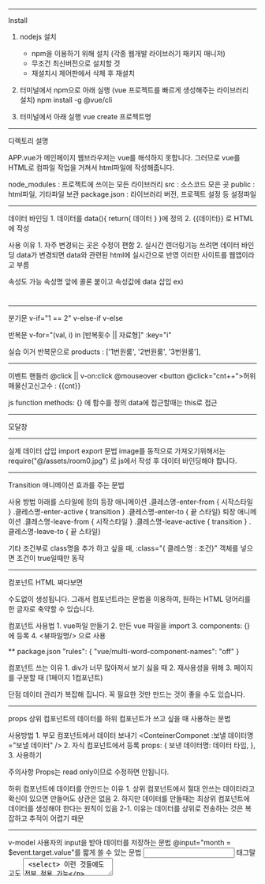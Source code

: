 -----------------------------------------------------------------------
Install

1. nodejs 설치
	- npm을 이용하기 위해 설치 (각종 웹개발 라이브러기 패키지 매니저)
	- 무조건 최신버전으로 설치할 것
	- 재설치시 제어판에서 삭제 후 재설치

2. 터미널에서 npm으로 아래 실행 (vue 프로젝트를 빠르게 생성해주는 라이브러리 설치)
	npm install -g @vue/cli

3. 터미널에서 아래 실행
	vue create 프로젝트명

-----------------------------------------------------------------------
디렉토리 설명

APP.vue가 메인페이지
웹브라우저는 vue를 해석하지 못합니다.
그러므로 vue를 HTML로 컴파일 작업을 거쳐서 html파일에 작성해줍니다.

node_modules : 프로젝트에 쓰이는 모든 라이브러리
src : 소스코드 모은 곳
public : html파일, 기타파일 보관
package.json : 라이브러리 버전, 프로젝트 설정 등 설정파일

-----------------------------------------------------------------------

데이터 바인딩
	1. 데이터를 data(){ return{ 데이터 } }에 정의
	2. {{데이터}} 로 HTML에 작성

사용 이유
	1. 자주 변경되는 곳은 수정이 편함
	2. 실시간 렌더링기능 쓰려면 데이터 바인딩
		data가 변경되면 data와 관련된 html에 실시간으로 반영
		이러한 사이트를 웹앱이라고 부름

속성도 가능
	속성명 앞에 콜론 붙이고 속성값에 data 삽입
		ex) <h1 :class="classname"></h1>

-----------------------------------------------------------------------

분기문
v-if="1 == 2"
v-else-if
v-else


반복문
	v-for="(val, i) in [반복횟수 || 자료형]" :key="i"

실습
	이거 반복문으로
	products : ['1번원룸', '2번원룸', '3번원룸'],

-----------------------------------------------------------------------

이벤트 핸들러
	@click  ||  v-on:click
	@mouseover
	<button @click="cnt++">허위매물신고</button><span>신고수 : {{cnt}}</span>

js function
	methods: {} 에 함수를 정의
	data에 접근할때는 this로 접근

-----------------------------------------------------------------------

모달창

-----------------------------------------------------------------------

실제 데이터 삽입
import export 문법
image를 동적으로 가져오기위해서는
require("@/assets/room0.jpg") 로 js에서 작성 후 데이터 바인딩해야 합니다.

-----------------------------------------------------------------------
Transition
	애니메이션 효과를 주는 문법

사용 방법
	아래를 스타일에 정의
		등장 애니메이션
			.클레스명-enter-from { 시작스타일 }
			.클레스명-enter-active { transition }
			.클레스명-enter-to { 끝 스타일}
		퇴장 애니메이션
			.클레스명-leave-from { 시작스타일 }
			.클레스명-leave-active { transition }
			.클레스명-leave-to { 끝 스타일}

기타
	조건부로 class명을 추가 하고 싶을 때,
	:class="{ 클레스명 : 조건}" 객체를 넣으면 조건이 true일때만 동작

-----------------------------------------------------------------------


컴포넌트
	HTML 짜다보면 <div> 수도없이 생성됩니다.
	그래서 컴포넌트라는 문법을 이용하여, 원하는 HTML 덩어리를 한 글자로 축약할 수 있습니다.

컴포넌트 사용법
	1. vue파일 만들기
	2. 만든 vue 파일을 import
	3. components: {} 에 등록
	4. <뷰파일명/> 으로 사용

**
package.json
	"rules": {
	"vue/multi-word-component-names": "off"
	} 

컴포넌트 쓰는 이유
	1. div가 너무 많아져서 보기 싫을 때
	2. 재사용성을 위해
	3. 페이지를 구분할 때 (1페이지 1컴포넌트)

단점
	데이터 관리가 복잡해 집니다.
	꼭 필요한 것만 만드는 것이 좋을 수도 있습니다.

-----------------------------------------------------------------------

props
	상위 컴포넌트의 데이터를 하위 컴포넌트가 쓰고 싶을 때 사용하는 문법

사용방법
	1. 부모 컴포넌트에서 데이터 보내기
		<ConteinerComponet :보낼 데이터명="보낼 데이터" />
	2. 자식 컴포넌트에서 등록
		props: {
			보낸 데이터명: 데이터 타입,
		},
	3. 사용하기

주의사항
	Props는 read only이므로 수정하면 안됩니다.

하위 컴포넌트에 데이터를 안만드는 이유
	1. 상위 컴포넌트에서 절대 안쓰는 데이터라고 확신이 있으면 만들어도 상관은 없음
	2. 하지만 데이터를 만들때는 최상위 컴포넌트에 데이터를 생성해야 한다는 원칙이 있음
		2-1. 이유는 데이터를 상위로 전송하는 것은 복잡하고 추적이 어렵기 때문

-----------------------------------------------------------------------
v-model
	사용자의 input을 받아 데이터를 저장하는 문법
	@input="month = $event.target.value"를 짧게 쓸 수 있는 문법
	 <input> 태그말고도 <textarea> <select> 이런 것들에도 전부 적용 가능

주의사항
	사용자가 <input>에 적은건 무조건 문자열
	directive를 이용하여 v-model.number="month"처럼 적으면 숫자로 저장

-----------------------------------------------------------------------

Watcher
	data를 감시하는 함수
	사용자의 input을 받는 곳은 필수 적으로 사용

사용방법
	1. watch: {} 오브젝트 생성
	2. watch에 데이터명으로 함수 생성
		2-1. ex: month(input, [before])

기타
	Vue 용 form validation 라이브러리를 사용할 수 도 있음

-----------------------------------------------------------------------

lifecycle
	1. 컴포넌트를 보여줄 때 create -> mount 단계로 생성
		create는 데이터생성, mount는 index.html에 작성
	2. update 단계는 데이터가 바뀌어서 컴포넌트가 재렌더링되는 단계
	3. unmount 단계는 다른페이지로 이동하거나 종료 등등 컴포넌트가 삭제되는 단계

lifecycle hook
	필요한 시점에 따라 아래 함수를 이용
		beforeCreate() {}
		created() {}
		beforeMount() {}
		mounted() {}
		beforeUpdate() {}
		updated() {}
		beforeUnmount() {}
		unmounted() {}

-----------------------------------------------------------------------